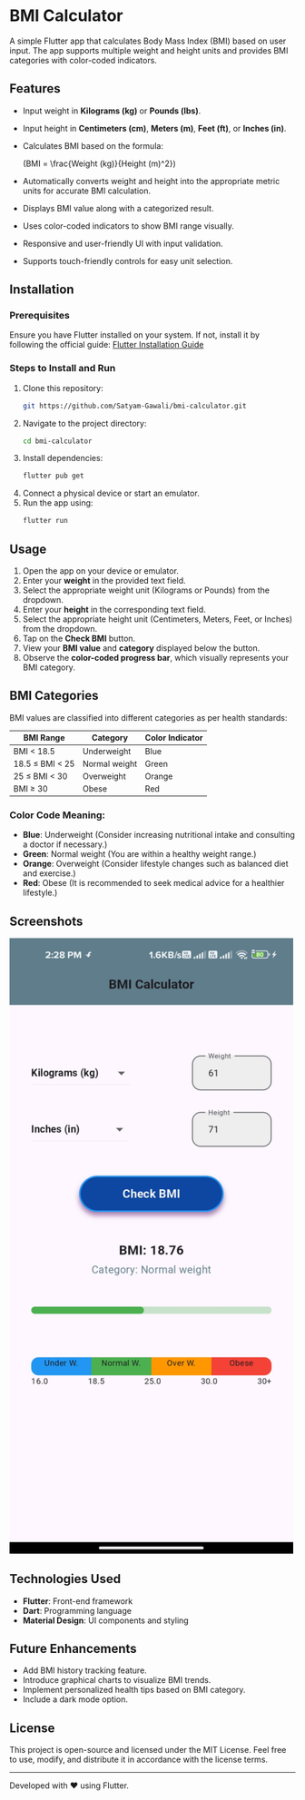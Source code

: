 # BMI Calculator

A simple Flutter app that calculates Body Mass Index (BMI) based on user input. The app supports multiple weight and height units and provides BMI categories with color-coded indicators.

## Features

- Input weight in **Kilograms (kg)** or **Pounds (lbs)**.

- Input height in **Centimeters (cm)**, **Meters (m)**, **Feet (ft)**, or **Inches (in)**.

- Calculates BMI based on the formula:

  \(BMI = \frac{Weight (kg)}{Height (m)^2}\)

- Automatically converts weight and height into the appropriate metric units for accurate BMI calculation.

- Displays BMI value along with a categorized result.

- Uses color-coded indicators to show BMI range visually.

- Responsive and user-friendly UI with input validation.

- Supports touch-friendly controls for easy unit selection.

## Installation

### Prerequisites

Ensure you have Flutter installed on your system. If not, install it by following the official guide: [Flutter Installation Guide](https://flutter.dev/docs/get-started/install)

### Steps to Install and Run

1. Clone this repository:
   ```sh
   git https://github.com/Satyam-Gawali/bmi-calculator.git
   ```
2. Navigate to the project directory:
   ```sh
   cd bmi-calculator
   ```
3. Install dependencies:
   ```sh
   flutter pub get
   ```
4. Connect a physical device or start an emulator.
5. Run the app using:
   ```sh
   flutter run
   ```

## Usage

1. Open the app on your device or emulator.
2. Enter your **weight** in the provided text field.
3. Select the appropriate weight unit (Kilograms or Pounds) from the dropdown.
4. Enter your **height** in the corresponding text field.
5. Select the appropriate height unit (Centimeters, Meters, Feet, or Inches) from the dropdown.
6. Tap on the **Check BMI** button.
7. View your **BMI value** and **category** displayed below the button.
8. Observe the **color-coded progress bar**, which visually represents your BMI category.

## BMI Categories

BMI values are classified into different categories as per health standards:

| BMI Range       | Category      | Color Indicator |
|-----------------|---------------|-----------------|
| BMI < 18.5      | Underweight   | Blue            |
| 18.5 ≤ BMI < 25 | Normal weight | Green           |
| 25 ≤ BMI < 30   | Overweight    | Orange          |
| BMI ≥ 30        | Obese         | Red             |

### Color Code Meaning:

- **Blue**: Underweight (Consider increasing nutritional intake and consulting a doctor if necessary.)
- **Green**: Normal weight (You are within a healthy weight range.)
- **Orange**: Overweight (Consider lifestyle changes such as balanced diet and exercise.)
- **Red**: Obese (It is recommended to seek medical advice for a healthier lifestyle.)

## Screenshots

<img src="assets/Screenshot.jpg" alt="Screenshot" width="500">

## Technologies Used

- **Flutter**: Front-end framework
- **Dart**: Programming language
- **Material Design**: UI components and styling

## Future Enhancements

- Add BMI history tracking feature.
- Introduce graphical charts to visualize BMI trends.
- Implement personalized health tips based on BMI category.
- Include a dark mode option.

## License

This project is open-source and licensed under the MIT License. Feel free to use, modify, and distribute it in accordance with the license terms.

---

Developed with ❤️ using Flutter.

#

